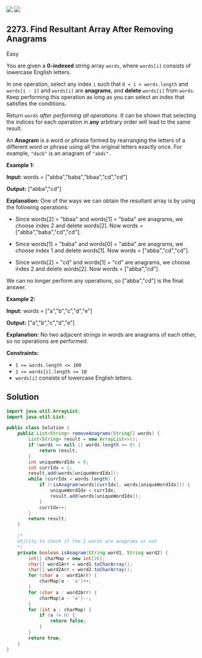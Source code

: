 [![](https://img.shields.io/github/stars/javadev/LeetCode-in-Java?label=Stars&style=flat-square)](https://github.com/javadev/LeetCode-in-Java)
[![](https://img.shields.io/github/forks/javadev/LeetCode-in-Java?label=Fork%20me%20on%20GitHub%20&style=flat-square)](https://github.com/javadev/LeetCode-in-Java/fork)

## 2273\. Find Resultant Array After Removing Anagrams

Easy

You are given a **0-indexed** string array `words`, where `words[i]` consists of lowercase English letters.

In one operation, select any index `i` such that `0 < i < words.length` and `words[i - 1]` and `words[i]` are **anagrams**, and **delete** `words[i]` from `words`. Keep performing this operation as long as you can select an index that satisfies the conditions.

Return `words` _after performing all operations_. It can be shown that selecting the indices for each operation in **any** arbitrary order will lead to the same result.

An **Anagram** is a word or phrase formed by rearranging the letters of a different word or phrase using all the original letters exactly once. For example, `"dacb"` is an anagram of `"abdc"`.

**Example 1:**

**Input:** words = ["abba","baba","bbaa","cd","cd"]

**Output:** ["abba","cd"]

**Explanation:** One of the ways we can obtain the resultant array is by using the following operations: 

- Since words[2] = "bbaa" and words[1] = "baba" are anagrams, we choose index 2 and delete words[2]. Now words = ["abba","baba","cd","cd"]. 

- Since words[1] = "baba" and words[0] = "abba" are anagrams, we choose index 1 and delete words[1]. Now words = ["abba","cd","cd"]. 

- Since words[2] = "cd" and words[1] = "cd" are anagrams, we choose index 2 and delete words[2]. Now words = ["abba","cd"]. 
  
We can no longer perform any operations, so ["abba","cd"] is the final answer.

**Example 2:**

**Input:** words = ["a","b","c","d","e"]

**Output:** ["a","b","c","d","e"]

**Explanation:** No two adjacent strings in words are anagrams of each other, so no operations are performed.

**Constraints:**

*   `1 <= words.length <= 100`
*   `1 <= words[i].length <= 10`
*   `words[i]` consists of lowercase English letters.

## Solution

```java
import java.util.ArrayList;
import java.util.List;

public class Solution {
    public List<String> removeAnagrams(String[] words) {
        List<String> result = new ArrayList<>();
        if (words == null || words.length == 0) {
            return result;
        }
        int uniqueWordIdx = 0;
        int currIdx = 1;
        result.add(words[uniqueWordIdx]);
        while (currIdx < words.length) {
            if (!isAnagram(words[currIdx], words[uniqueWordIdx])) {
                uniqueWordIdx = currIdx;
                result.add(words[uniqueWordIdx]);
            }
            currIdx++;
        }
        return result;
    }

    /*
    Utility to check if the 2 words are anagrams or not
    */
    private boolean isAnagram(String word1, String word2) {
        int[] charMap = new int[26];
        char[] word1Arr = word1.toCharArray();
        char[] word2Arr = word2.toCharArray();
        for (char a : word1Arr) {
            charMap[a - 'a']++;
        }
        for (char a : word2Arr) {
            charMap[a - 'a']--;
        }
        for (int a : charMap) {
            if (a != 0) {
                return false;
            }
        }
        return true;
    }
}
```